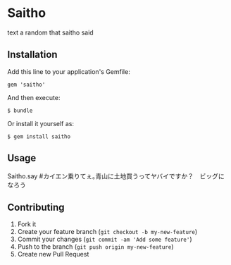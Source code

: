 # Saitho

text a random that saitho said

## Installation

Add this line to your application's Gemfile:

    gem 'saitho'

And then execute:

    $ bundle

Or install it yourself as:

    $ gem install saitho

## Usage

Saitho.say #カイエン乗りてぇ｡青山に土地買うってヤバイですか？　ビッグになろう

## Contributing

1. Fork it
2. Create your feature branch (`git checkout -b my-new-feature`)
3. Commit your changes (`git commit -am 'Add some feature'`)
4. Push to the branch (`git push origin my-new-feature`)
5. Create new Pull Request
